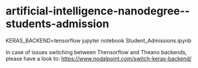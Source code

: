 # artificial-intelligence-nanodegree--students-admission

KERAS_BACKEND=tensorflow jupyter notebook Student_Admissions.ipynb

In case of issues switching between Thensorflow and Theano backends, please have a look to:
https://www.nodalpoint.com/switch-keras-backend/
